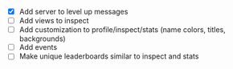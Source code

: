 - [x] Add server to level up messages
- [ ] Add views to inspect
- [ ] Add customization to profile/inspect/stats (name colors, titles, backgrounds)
- [ ] Add events
- [ ] Make unique leaderboards similar to inspect and stats
